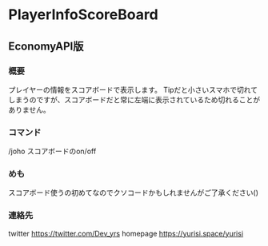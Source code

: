 # PlayerInfoScoreBoard 

## EconomyAPI版 


### 概要
プレイヤーの情報をスコアボードで表示します。
Tipだと小さいスマホで切れてしまうのですが、スコアボードだと常に左端に表示されているため切れることがありません。

### コマンド
/joho スコアボードのon/off

### めも
スコアボード使うの初めてなのでクソコードかもしれませんがご了承ください()

### 連絡先
twitter https://twitter.com/Dev_yrs
homepage https://yurisi.space/yurisi
